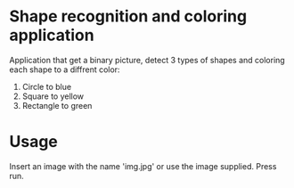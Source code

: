 # Shape recognition and coloring application

Application that get a binary picture, detect 3 types of shapes and coloring each shape to a diffrent color:
<ol>
  <li>Circle to blue</li>
  <li>Square to yellow</li>
  <li>Rectangle to green</li>
</ol>



# Usage
Insert an image with the name 'img.jpg' or use the image supplied. Press run.
